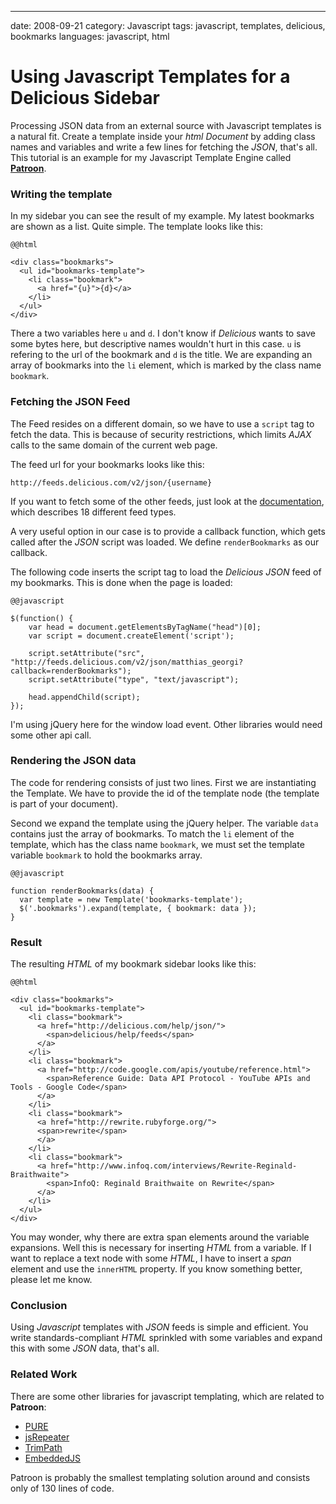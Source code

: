 --- 
date: 2008-09-21
category: Javascript
tags: javascript, templates, delicious, bookmarks
languages: javascript, html

Using Javascript Templates for a Delicious Sidebar
==================================================

Processing JSON data from an external source with Javascript templates
is a natural fit. Create a template inside your _html Document_ by
adding class names and variables and write a few lines for fetching
the *JSON*, that's all. This tutorial is an example for my Javascript
Template Engine called **[Patroon][1]**.


### Writing the template

In my sidebar you can see the result of my example. My latest
bookmarks are shown as a list. Quite simple. The template looks like
this:

    @@html

    <div class="bookmarks">
      <ul id="bookmarks-template">
        <li class="bookmark">
          <a href="{u}">{d}</a>
        </li>
      </ul>
    </div>

There a two variables here `u` and `d`. I don't know if *Delicious*
wants to save some bytes here, but descriptive names wouldn't hurt in
this case. `u` is refering to the url of the bookmark and `d` is the
title. We are expanding an array of bookmarks into the `li` element,
which is marked by the class name `bookmark`.


### Fetching the JSON Feed

The Feed resides on a different domain, so we have to use a `script`
tag to fetch the data. This is because of security restrictions, which
limits *AJAX* calls to the same domain of the current web page.

The feed url for your bookmarks looks like this:

    http://feeds.delicious.com/v2/json/{username}

If you want to fetch some of the other feeds, just look at the
[documentation][2], which describes 18 different feed types.

A very useful option in our case is to provide a callback function,
which gets called after the *JSON* script was loaded. We define
`renderBookmarks` as our callback.

The following code inserts the script tag to load the *Delicious*
*JSON* feed of my bookmarks. This is done when the page is loaded:

    @@javascript
 
    $(function() {
        var head = document.getElementsByTagName("head")[0];
        var script = document.createElement('script');
     
        script.setAttribute("src", "http://feeds.delicious.com/v2/json/matthias_georgi?callback=renderBookmarks");
        script.setAttribute("type", "text/javascript");
     
        head.appendChild(script);
    });

I'm using jQuery here for the window load event. Other libraries would
need some other api call.


### Rendering the JSON data

The code for rendering consists of just two lines. First we are
instantiating the Template. We have to provide the id of the template
node (the template is part of your document).

Second we expand the template using the jQuery helper. The variable
`data` contains just the array of bookmarks. To match the `li` element
of the template, which has the class name `bookmark`, we must set the
template variable `bookmark` to hold the bookmarks array.

    @@javascript

    function renderBookmarks(data) {
      var template = new Template('bookmarks-template');
      $('.bookmarks').expand(template, { bookmark: data });
    }


### Result

The resulting *HTML* of my bookmark sidebar looks like this:

    @@html

    <div class="bookmarks">
      <ul id="bookmarks-template">            
        <li class="bookmark">
          <a href="http://delicious.com/help/json/">
            <span>delicious/help/feeds</span>
          </a>
        </li>
        <li class="bookmark">
          <a href="http://code.google.com/apis/youtube/reference.html">
            <span>Reference Guide: Data API Protocol - YouTube APIs and Tools - Google Code</span>
          </a>
        </li>
        <li class="bookmark">
          <a href="http://rewrite.rubyforge.org/">
          <span>rewrite</span>
          </a>
        </li>
        <li class="bookmark">
          <a href="http://www.infoq.com/interviews/Rewrite-Reginald-Braithwaite">
            <span>InfoQ: Reginald Braithwaite on Rewrite</span>
          </a>
        </li>
      </ul>
    </div>

You may wonder, why there are extra span elements around the variable
expansions. Well this is necessary for inserting *HTML* from a
variable. If I want to replace a text node with some *HTML*, I have to
insert a *span* element and use the `innerHTML` property. If you know
something better, please let me know.


### Conclusion

Using *Javascript* templates with *JSON* feeds is simple and
efficient. You write standards-compliant *HTML* sprinkled with some
variables and expand this with some *JSON* data, that's all.


### Related Work

There are some other libraries for javascript templating, which are
related to **Patroon**:

* [PURE][3]
* [jsRepeater][4]
* [TrimPath][5]
* [EmbeddedJS][6]

Patroon is probably the smallest templating solution around and
consists only of 130 lines of code.


[1]: http://www.matthias-georgi.de/2008/9/patroon-a-javascript-template-engine-part-2.html
[2]: http://delicious.com/help/json/
[3]: http://beebole.com/pure/
[4]: http://jsrepeater.devprog.com/
[5]: http://code.google.com/p/trimpath/wiki/JavaScriptTemplates
[6]: http://embeddedjs.com/
